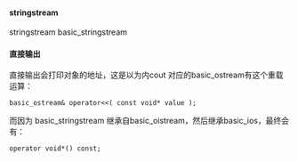 #### stringstream

stringstream	basic_stringstream<char>
  
#### 直接输出
直接输出会打印对象的地址，这是以为内cout 对应的basic_ostream有这个重载运算：
```
basic_ostream& operator<<( const void* value );
```
而因为 basic_stringstream 继承自basic_oistream，然后继承basic_ios，最终会有：
```
operator void*() const;
```
